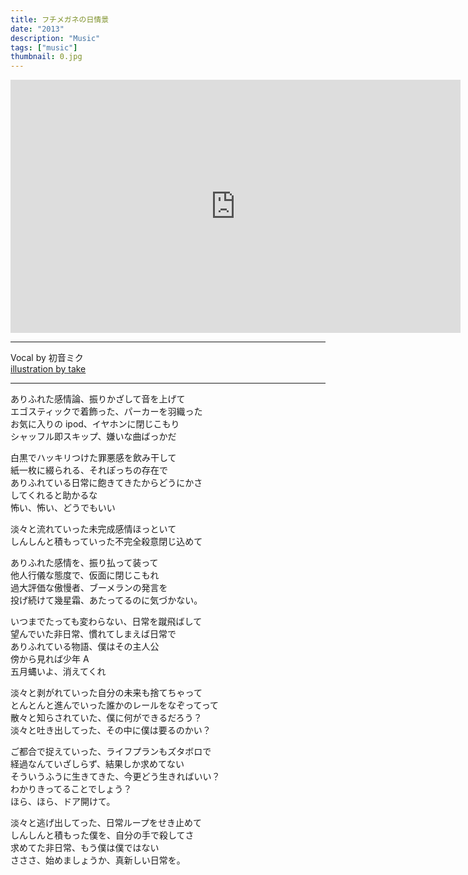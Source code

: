 ```yaml
---
title: フチメガネの日情景
date: "2013"
description: "Music"
tags: ["music"]
thumbnail: 0.jpg
---
```


<iframe width="720" height="405" src="https://www.youtube.com/embed/WxImXHxoJEw" frameborder="0" allow="accelerometer; autoplay; clipboard-write; encrypted-media; gyroscope; picture-in-picture" allowfullscreen></iframe>

---

Vocal by 初音ミク  
[illustration by take](https://twitter.com/kupipopipo)  

---

ありふれた感情論、振りかざして音を上げて  
エゴスティックで着飾った、パーカーを羽織った  
お気に入りの ipod、イヤホンに閉じこもり  
シャッフル即スキップ、嫌いな曲ばっかだ  
  
白黒でハッキリつけた罪悪感を飲み干して  
紙一枚に綴られる、それぽっちの存在で  
ありふれている日常に飽きてきたからどうにかさ  
してくれると助かるな  
怖い、怖い、どうでもいい  
  
淡々と流れていった未完成感情ほっといて  
しんしんと積もっていった不完全殺意閉じ込めて  
  
ありふれた感情を、振り払って装って  
他人行儀な態度で、仮面に閉じこもれ  
過大評価な傲慢者、ブーメランの発言を  
投げ続けて幾星霜、あたってるのに気づかない。  
  
いつまでたっても変わらない、日常を蹴飛ばして  
望んでいた非日常、慣れてしまえば日常で  
ありふれている物語、僕はその主人公  
傍から見れば少年 A  
五月蝿いよ、消えてくれ  
  
淡々と剥がれていった自分の未来も捨てちゃって  
とんとんと進んでいった誰かのレールをなぞってって  
散々と知らされていた、僕に何ができるだろう？  
淡々と吐き出してった、その中に僕は要るのかい？  
  
ご都合で捉えていった、ライフプランもズタボロで  
経過なんていざしらず、結果しか求めてない  
そういうふうに生きてきた、今更どう生きればいい？  
わかりきってることでしょう？  
ほら、ほら、ドア開けて。  
  
淡々と逃げ出してった、日常ループをせき止めて  
しんしんと積もった僕を、自分の手で殺してさ  
求めてた非日常、もう僕は僕ではない  
さささ、始めましょうか、真新しい日常を。  
